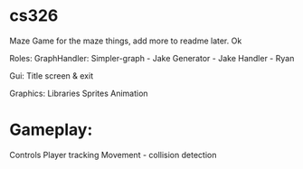 cs326
=====

Maze Game for the maze things, add more to readme later.
Ok


Roles:
GraphHandler:
    Simpler-graph - Jake
    Generator - Jake
    Handler - Ryan

Gui:
    Title screen & exit

Graphics:
    Libraries
    Sprites
    Animation

<h1>Gameplay:</h2>
    Controls
    Player tracking
    Movement - collision detection
